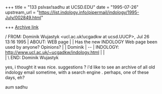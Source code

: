 +++
title = "133 pslvax!sadhu at UCSD.EDU"
date = "1995-07-26"
upstream_url = "https://list.indology.info/pipermail/indology/1995-July/002849.html"

+++
[Archive link](https://list.indology.info/pipermail/indology/1995-July/002849.html)

/ FROM:  Dominik Wujastyk <ucl.ac.uk!ucgadkw at ucsd.UUCP>, Jul 26 13:16 1995
| ABOUT: WEB page
|
| Has the new INDOLOGY Web page been used by anyone?  Opinions?
| 
| Dominik
| --
| INDOLOGY: http://www.ucl.ac.uk/~ucgadkw/indology.html
| 
|  
|
\ END: Dominik Wujastyk


yes, i thought it was nice.  suggestions ?  i'd like to see an archive
of all old indology email sometime, with a search engine .  perhaps,
one of these days, eh?

aum
sadhu





